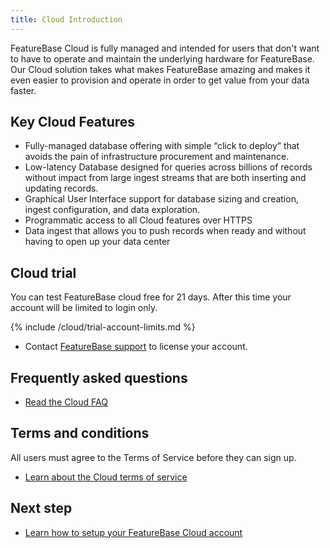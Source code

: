 ```yaml
---
title: Cloud Introduction
---
```


FeatureBase Cloud is fully managed and intended for users that don't want to have to operate and maintain the underlying hardware for FeatureBase. Our Cloud solution takes what makes FeatureBase amazing and makes it even easier to provision and operate in order to get value from your data faster.

## Key Cloud Features

* Fully-managed database offering with simple “click to deploy” that avoids the pain of infrastructure procurement and maintenance.
* Low-latency Database designed for queries across billions of records without impact from large ingest streams that are both inserting and updating records.
* Graphical User Interface support for database sizing and creation, ingest configuration, and data exploration.
* Programmatic access to all Cloud features over HTTPS
* Data ingest that allows you to push records when ready and without having to open up your data center

## Cloud trial

You can test FeatureBase cloud free for 21 days. After this time your account will be limited to login only.

{% include /cloud/trial-account-limits.md %}

* Contact [FeatureBase support](/cloud/support) to license your account.

## Frequently asked questions

* [Read the Cloud FAQ](/cloud/cloudfaq)

## Terms and conditions

All users must agree to the Terms of Service before they can sign up.

* [Learn about the Cloud terms of service](https://www.featurebase.com/cloud-terms)

## Next step

* [Learn how to setup your FeatureBase Cloud account](/cloud/fbc-part1-signup)
